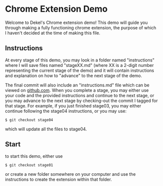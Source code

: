 # Chrome Extension Demo

Welcome to Dekel's Chrome extension demo! This demo will guide you through
making a fully functioning chrome extension, the purpose of which I haven't
decided at the time of making this file.

## Instructions

At every stage of this demo, you may look in a folder named "instructions" 
where I will save files named "stageXX.md" (where XX is a 2-digit number 
representing the current stage of the demo) and it will contain instructions 
and explanation on how to "advance" to the next stage of the demo.

The final commit will also include an "instructions.md" file which can be
viewed on [github.com](http://github.com/thedekel/wdchromeext/). When you
complete a stage, you may either use your code and the provided instructions
and continue to the next stage, or you may advance to the next stage by
checking-out the commit I tagged for that stage. For example, if you just
finished stage03, you may either continue following the stage04 instructions,
or you may use:

    $ git checkout stage04

which will update all the files to stage04.

## Start

to start this demo, either use

    $ git checkout stage01

or create a new folder somewhere on your computer and use the instructions
to create the extension within that folder.
